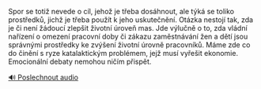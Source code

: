 
Spor se totiž nevede o cíl, jehož je třeba dosáhnout, ale týká se toliko prostředků, jichž je třeba použít k jeho uskutečnění. Otázka nestojí tak, zda je či není žádoucí zlepšit životní úroveň mas. Jde výlučně o to, zda vládní nařízení o omezení pracovní doby či zákazu zaměstnávání žen a dětí jsou správnými prostředky ke zvýšení životní úrovně pracovníků. Máme zde co do činění s ryze katalaktickým problémem, jejž musí vyřešit ekonomie. Emocionální debaty nemohou ničím přispět.

[🔊 Poslechnout audio](/data/7-paragraphs/audio/chapter_147/para_010-Spor-se-toti-nevede-o-cl-jeho-je-teba-doshno.mp3)
